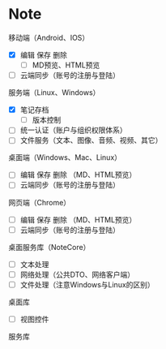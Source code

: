# Note

移动端（Android、IOS）
- [x] 编辑 保存 删除 
  - [ ] MD预览、HTML预览
- [ ] 云端同步（账号的注册与登陆）

服务端（Linux、Windows）
- [x] 笔记存档
  - [ ] 版本控制
- [ ] 统一认证（账户与组织权限体系）
- [ ] 文件服务（文本、图像、音频、视频、其它）

桌面端（Windows、Mac、Linux）
- [ ] 编辑 保存 删除 （MD、HTML预览）
- [ ] 云端同步（账号的注册与登陆）

网页端（Chrome）
- [ ] 编辑 保存 删除 （MD、HTML预览）
- [ ] 云端同步（账号的注册与登陆）

桌面服务库（NoteCore）
- [ ] 文本处理
- [ ] 网络处理（公共DTO、网络客户端）
- [ ] 文件处理（注意Windows与Linux的区别）

桌面库
- [ ] 视图控件

服务库
